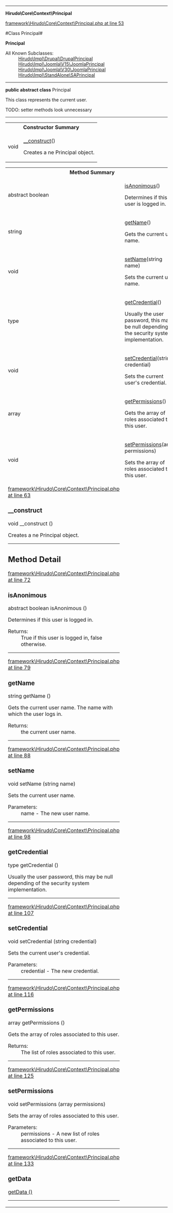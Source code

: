 

- - -

**Hirudo\Core\Context\Principal**


<a href="https://github.com/JeyDotC/Hirudo/blob/make-composer-compatible/framework/Hirudo/Core/Context/Principal.php#L53" target='_blank'>framework\Hirudo\Core\Context\Principal.php at line 53</a>

#Class Principal#

**Principal**


<dl>
<dt>All Known Subclasses:</dt>
<dd><a href="https://github.com/JeyDotC/Hirudo-docs/blob/master/Hirudo/Impl/Drupal/DrupalPrincipal.md">Hirudo\Impl\Drupal\DrupalPrincipal</a> <a href="https://github.com/JeyDotC/Hirudo-docs/blob/master/Hirudo/Impl/Joomla/V15/JoomlaPrincipal.md">Hirudo\Impl\Joomla\V15\JoomlaPrincipal</a> <a href="https://github.com/JeyDotC/Hirudo-docs/blob/master/Hirudo/Impl/Joomla/V30/JoomlaPrincipal.md">Hirudo\Impl\Joomla\V30\JoomlaPrincipal</a> <a href="https://github.com/JeyDotC/Hirudo-docs/blob/master/Hirudo/Impl/StandAlone/SAPrincipal.md">Hirudo\Impl\StandAlone\SAPrincipal</a> </dd>
</dl>



- - -

<p><strong>public abstract  class</strong> <span>Principal</span></p>

<div class="comment" id="overview_description"><p>This class represents the current user.</p><p>TODO: setter methods look unnecessary</p></div>



<hr />

<table id="summary_constructor">
<tr><th colspan="2">Constructor Summary</th></tr>
<tr>
<td><span class='k'></span> <span class='nx'>void</span></td>
<td class="description"><p class="name"><a href="#__construct">__construct</a>()</p><p class="description">Creates a ne Principal object.</p></td>
</tr>
</table>

<table id="summary_method">
<tr><th colspan="2">Method Summary</th></tr>
<tr>
<td><span class='k'>abstract </span> <span class='nx'>boolean</span></td>
<td class="description"><p class="name"><a href="#isanonimous">isAnonimous</a>()</p><p class="description">Determines if this user is logged in.</p></td>
</tr>
<tr>
<td><span class='k'></span> <span class='nx'>string</span></td>
<td class="description"><p class="name"><a href="#getname">getName</a>()</p><p class="description">Gets the current user name. </p></td>
</tr>
<tr>
<td><span class='k'></span> <span class='nx'>void</span></td>
<td class="description"><p class="name"><a href="#setname">setName</a>(string name)</p><p class="description">Sets the current user name.</p></td>
</tr>
<tr>
<td><span class='k'></span> <span class='nx'>type</span></td>
<td class="description"><p class="name"><a href="#getcredential">getCredential</a>()</p><p class="description">Usually the user password, this may be null depending of the security
system implementation.</p></td>
</tr>
<tr>
<td><span class='k'></span> <span class='nx'>void</span></td>
<td class="description"><p class="name"><a href="#setcredential">setCredential</a>(string credential)</p><p class="description">Sets the current user's credential.</p></td>
</tr>
<tr>
<td><span class='k'></span> <span class='nx'>array</span></td>
<td class="description"><p class="name"><a href="#getpermissions">getPermissions</a>()</p><p class="description">Gets the array of roles associated to this user.</p></td>
</tr>
<tr>
<td><span class='k'></span> <span class='nx'>void</span></td>
<td class="description"><p class="name"><a href="#setpermissions">setPermissions</a>(array permissions)</p><p class="description">Sets the array of roles associated to this user.</p></td>
</tr>
<tr>
<td><span class='k'></span> <span class='nx'><a href='https://github.com/JeyDotC/Hirudo-docs/blob/master/Hirudo/Core/Context/UserExtraData.md>UserExtraData</a></span></td>
<td class="description"><p class="name"><a href="#getdata">getData</a>()</p><p class="description"></p></td>
</tr>
</table>

<h2>Constructor Detail</h2>


<a href="https://github.com/JeyDotC/Hirudo/blob/make-composer-compatible/framework/Hirudo/Core/Context/Principal.php#L63" target='_blank'>framework\Hirudo\Core\Context\Principal.php at line 63</a>

<h3 id="__construct">__construct</h3>
<span class='k'></span> <span class='nx'>void</span> <span class='nf'>__construct</span> ()

<div class="details">
<p>Creates a ne Principal object.</p>
</div>

- - -

<h2 id="detail_method">Method Detail</h2>

<a href="https://github.com/JeyDotC/Hirudo/blob/make-composer-compatible/framework/Hirudo/Core/Context/Principal.php#L72" target='_blank'>framework\Hirudo\Core\Context\Principal.php at line 72</a>

<h3 id="isAnonimous()">isAnonimous</h3>
<span class='k'>abstract </span> <span class='nx'>boolean</span> <span class='nf'>isAnonimous</span> ()

<div class="details">
<p>Determines if this user is logged in.</p><dl>
<dt>Returns:</dt>
<dd>True if this user is logged in, false otherwise.</dd>
</dl>

</div>

- - -


<a href="https://github.com/JeyDotC/Hirudo/blob/make-composer-compatible/framework/Hirudo/Core/Context/Principal.php#L79" target='_blank'>framework\Hirudo\Core\Context\Principal.php at line 79</a>

<h3 id="getName()">getName</h3>
<span class='k'></span> <span class='nx'>string</span> <span class='nf'>getName</span> ()

<div class="details">
<p>Gets the current user name. The name with which the user logs in.</p><dl>
<dt>Returns:</dt>
<dd>the current user name.</dd>
</dl>

</div>

- - -


<a href="https://github.com/JeyDotC/Hirudo/blob/make-composer-compatible/framework/Hirudo/Core/Context/Principal.php#L88" target='_blank'>framework\Hirudo\Core\Context\Principal.php at line 88</a>

<h3 id="setName()">setName</h3>
<span class='k'></span> <span class='nx'>void</span> <span class='nf'>setName</span> (string name)

<div class="details">
<p>Sets the current user name.</p><dl>
<dt>Parameters:</dt>
<dd>name - The new user name.</dd>
</dl>

</div>

- - -


<a href="https://github.com/JeyDotC/Hirudo/blob/make-composer-compatible/framework/Hirudo/Core/Context/Principal.php#L98" target='_blank'>framework\Hirudo\Core\Context\Principal.php at line 98</a>

<h3 id="getCredential()">getCredential</h3>
<span class='k'></span> <span class='nx'>type</span> <span class='nf'>getCredential</span> ()

<div class="details">
<p>Usually the user password, this may be null depending of the security
system implementation.</p>
</div>

- - -


<a href="https://github.com/JeyDotC/Hirudo/blob/make-composer-compatible/framework/Hirudo/Core/Context/Principal.php#L107" target='_blank'>framework\Hirudo\Core\Context\Principal.php at line 107</a>

<h3 id="setCredential()">setCredential</h3>
<span class='k'></span> <span class='nx'>void</span> <span class='nf'>setCredential</span> (string credential)

<div class="details">
<p>Sets the current user's credential.</p><dl>
<dt>Parameters:</dt>
<dd>credential - The new credential.</dd>
</dl>

</div>

- - -


<a href="https://github.com/JeyDotC/Hirudo/blob/make-composer-compatible/framework/Hirudo/Core/Context/Principal.php#L116" target='_blank'>framework\Hirudo\Core\Context\Principal.php at line 116</a>

<h3 id="getPermissions()">getPermissions</h3>
<span class='k'></span> <span class='nx'>array</span> <span class='nf'>getPermissions</span> ()

<div class="details">
<p>Gets the array of roles associated to this user.</p><dl>
<dt>Returns:</dt>
<dd>The list of roles associated to this user.</dd>
</dl>

</div>

- - -


<a href="https://github.com/JeyDotC/Hirudo/blob/make-composer-compatible/framework/Hirudo/Core/Context/Principal.php#L125" target='_blank'>framework\Hirudo\Core\Context\Principal.php at line 125</a>

<h3 id="setPermissions()">setPermissions</h3>
<span class='k'></span> <span class='nx'>void</span> <span class='nf'>setPermissions</span> (array permissions)

<div class="details">
<p>Sets the array of roles associated to this user.</p><dl>
<dt>Parameters:</dt>
<dd>permissions - A new list of roles associated to this user.</dd>
</dl>

</div>

- - -


<a href="https://github.com/JeyDotC/Hirudo/blob/make-composer-compatible/framework/Hirudo/Core/Context/Principal.php#L133" target='_blank'>framework\Hirudo\Core\Context\Principal.php at line 133</a>

<h3 id="getData()">getData</h3>
<span class='k'></span> <span class='nx'><a href='https://github.com/JeyDotC/Hirudo-docs/blob/master/Hirudo/Core/Context/UserExtraData.md>UserExtraData</a></span> <span class='nf'>getData</span> ()

<div class="details">
<p></p>
</div>

- - -

